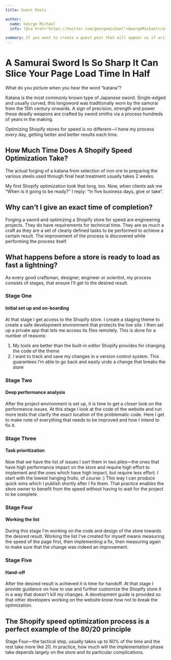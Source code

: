 ```yaml
---
title: Guest Posts

author:
  name: George Michael
  info: (@<a href="https://twitter.com/georgemichael">GeorgeMichael</a>)

summary: If you want to create a guest post that will appear as if written by another author, simply add an <code>author</code> attribute to the front matter of your blog post.
---
```



# A Samurai Sword Is So Sharp It Can Slice Your Page Load Time In Half
What do you picture when you hear the word “katana”?

Katana is the most commonly known type of Japanese sword. Single-edged and usually curved, this longsword was traditionally worn by the samurai from the 15th century onwards. A sign of precision, strength and power these deadly weapons are crafted by sword smiths via a process hundreds of years in the making. 

Optimizing Shopify stores for speed is no different—I hone my process every day, getting better and better results each time.

## How Much Time Does A Shopify Speed Optimization Take?
The actual forging of a katana from selection of iron ore to preparing the various steels used through final heat treatment usually takes 2 weeks.

My first Shopify optimization took that long, too. Now, when clients ask me “When is it going to be ready?” I reply: “In five business days, give or take”.

## Why can’t I give an exact time of completion?
Forging a sword and optimizing a Shopify store for speed are engineering projects. They do have requirements for technical time. They are as much a craft as they are a set of clearly defined tasks to be performed to achieve a certain result. The improvement of the process is discovered while performing the process itself.

## What happens before a store is ready to load as fast a lightning?
As every good craftsman, designer, engineer or scientist, my process consists of stages, that ensure I’ll get to the desired result.

### Stage One
#### Initial set up and on-boarding
At that stage I get access to the Shopify store. I create a staging theme to create a safe development environment that protects the live site. I then set up a private app that lets me access its files remotely. This is done for a number of reasons:
1. My tools are better than the built-in editor Shopify provides for changing the code of the theme
2. I want to track and save my changes in a version control system. This guarantees I’m able to go back and easily undo a change that breaks the store

### Stage Two
#### Deep performance analysis
After the project environment is set up, it is time to get a closer look on the performance issues. At this stage I look at the code of the website and run more tests that clarify the exact location of the problematic code.
Here I get to make note of everything that needs to be improved and how I intend to fix it.

### Stage Three
#### Task prioritization
Now that we have the list of issues I sort them in two piles—the ones that have high performance impact on the store and require high effort to implement and the ones which have high impact, but require less effort. I start with the lowest hanging fruits, of course :) This way I can produce quick wins which I publish shortly after I fix them. That practice enables the store owner to benefit from the speed without having to wait for the project to be complete.

### Stage Four
#### Working the list
During this stage I'm working on the code and design of the store towards the desired result. Working the list I've created for myself means measuring the speed of the page first, then implementing a fix, then measuring again to make sure that the change was indeed an improvement.

### Stage Five
#### Hand-off
After the desired result is achieved it is time for handoff. At that stage I provide guidance on how to use and further customize the Shopify store it in a way that doesn't kill my changes. A development guide is provided so that other developers working on the website know how not to break the optimization. 

## The Shopify speed optimization process is a perfect example of the 80/20 principle
Stage Four—the tactical step, usually takes up to 80% of the time and the rest take more like 20. In practice, how much will the implementation phase take depends largely on the store and its particular complications. 

